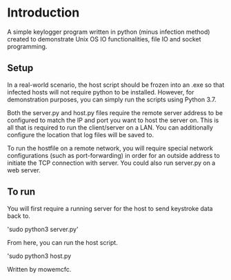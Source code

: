 # **Introduction**
A simple keylogger program written in python (minus infection method) created to demonstrate Unix OS IO functionalities, file IO and socket programming.

## Setup
In a real-world scenario, the host script should be frozen into an .exe so that infected hosts will not require python to be installed. However, for demonstration purposes, you can simply run the scripts using Python 3.7.

Both the server.py and host.py files require the remote server address to be configured to match the IP and port you want to host the server on. This is all that is required to run the client/server on a LAN. You can additionally configure the location that log files will be saved to.


To run the hostfile on a remote network, you will require special network configurations (such as port-forwarding) in order for an outside address to initiate the TCP connection with server. You could also run server.py on a web server.

## To run
You will first require a running server for the host to send keystroke data back to.

'sudo python3 server.py'

From here, you can run the host script.

'sudo python3 host.py

Written by mowemcfc.
